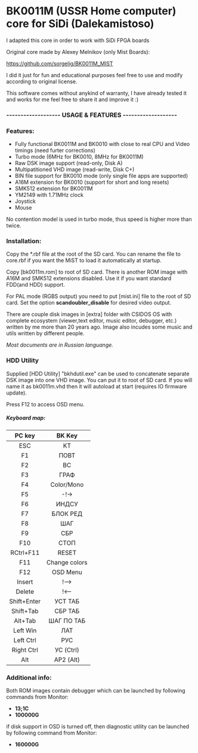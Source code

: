 BK0011M (USSR Home computer) core for SiDi (Dalekamistoso)
==========================================================



I adapted this core in order to work with SiDi FPGA boards


Original core made by Alexey Melnikov (only Mist Boards):

https://github.com/sorgelig/BK0011M_MIST



I did it just for fun and educational purposes feel free to use and modify according to original license.

This software comes without anykind of warranty, I have already tested it and works for me feel free to share it and improve it :)



### ------------------- USAGE & FEATURES ------------------- ###



### Features:
- Fully functional BK0011M and BK0010 with close to real CPU and Video timings (need furter corrections)
- Turbo mode (6MHz for BK0010, 8MHz for BK0011M)
- Raw DSK image support (read-only, Disk A)
- Multipatitioned VHD image (read-write, Disk C+)
- BIN file support for BK0010 mode (only single file apps are supported)
- A16M extension for BK0010 (support for short and long resets)
- SMK512 extension for BK0011M
- YM2149 with 1.71MHz clock
- Joystick
- Mouse

No contention model is used in turbo mode, thus speed is higher more than twice.

### Installation:
Copy the *.rbf file at the root of the SD card. You can rename the file to core.rbf if you want the MiST to load it automatically at startup.

Copy [bk0011m.rom] to root of SD card. There is another ROM image with A16M and SMK512 extensions disabled. Use it if you want standard FDD(and HDD) support.


For PAL mode (RGBS output) you need to put [mist.ini] file to the root of SD card. Set the option **scandoubler_disable** for desired video output.

There are couple disk images in [extra] folder with CSIDOS OS with complete ecosystem (viewer,text editor, music editor, debugger, etc.) written by me more than 20 years ago. Image also incudes some music and utils written by different people.

*Most documents are in Russian languange.*

### HDD Utility
Supplied [HDD Utility] "bkhdutil.exe" can be used to concatenate separate DSK image into one VHD image. You can put it to root of SD card. If you will name it as bk0011m.vhd then it will autoload at start (requires IO firmware update).

Press F12 to access OSD menu.

##### Keyboard map:

| PC key      |  BK Key       |
|:-----------:|:-------------:|
| ESC         | KT            |
| F1          | ПОВТ          |
| F2          | ВС            |
| F3          | ГРАФ          |
| F4          | Color/Mono    |
| F5          | -!->          |
| F6          | ИНДСУ         |
| F7          | БЛОК РЕД      |
| F8          | ШАГ           |
| F9          | СБР           |
| F10         | СТОП          |
| RCtrl+F11   | RESET         |
| F11         | Change colors |
| F12         | OSD Menu      |
| Insert      | !-->          |
| Delete      | !<--          |
| Shift+Enter | УСТ ТАБ       |
| Shift+Tab   | СБР ТАБ       |
| Alt+Tab     | ШАГ ПО ТАБ    |
| Left Win    | ЛАТ           |
| Left Ctrl   | РУС           |
| Right Ctrl  | УС (Ctrl)     |
| Alt         | АР2 (Alt)     |

### Additional info:
Both ROM images contain debugger which can be launched by following commands from Monitor:
- **13;1C**
- **100000G**

if disk support in OSD is turned off, then diagnostic utility can be launched by following command from Monitor:
- **160000G**
